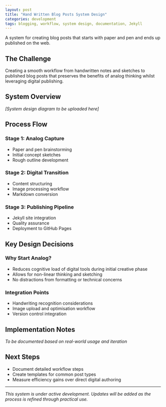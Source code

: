 ```yaml
---
layout: post
title: "Hand Written Blog Posts System Design"
categories: development
tags: blogging, workflow, system design, documentation, Jekyll
---
```


A system for creating blog posts that starts with paper and pen and ends up published on the web.

## The Challenge

Creating a smooth workflow from handwritten notes and sketches to published blog posts that preserves the benefits of analog thinking whilst leveraging digital publishing.

## System Overview

*[System design diagram to be uploaded here]*

## Process Flow

### Stage 1: Analog Capture
- Paper and pen brainstorming
- Initial concept sketches
- Rough outline development

### Stage 2: Digital Transition
- Content structuring
- Image processing workflow
- Markdown conversion

### Stage 3: Publishing Pipeline
- Jekyll site integration
- Quality assurance
- Deployment to GitHub Pages

## Key Design Decisions

### Why Start Analog?
- Reduces cognitive load of digital tools during initial creative phase
- Allows for non-linear thinking and sketching
- No distractions from formatting or technical concerns

### Integration Points
- Handwriting recognition considerations
- Image upload and optimisation workflow
- Version control integration

## Implementation Notes

*To be documented based on real-world usage and iteration*

## Next Steps

- Document detailed workflow steps
- Create templates for common post types
- Measure efficiency gains over direct digital authoring

---

*This system is under active development. Updates will be added as the process is refined through practical use.*